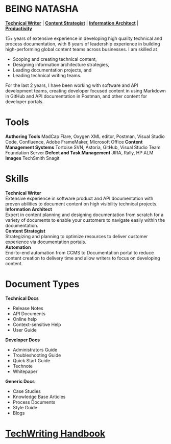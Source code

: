 # BEING NATASHA
**[Technical Writer](#technical-writer)** | **[Content Strategist](#content-strategist)** | **[Information Architect](#information-architect)** | **[Productivity](#automation)**                  

15+ years of extensive experience in developing high quality technical and process documentation, with 8 years of leadership experience in building high-performing global content teams across businesses. I am skilled at

- Scoping and creating technical content,
- Designing information architecture strategies,
- Leading documentation projects, and
- Leading technical writing teams.

For the last 2 years, I have been working with software and API development teams, creating developer focused content in using Markdown in GitHub and API documentation in Postman, and other content for developer portals.

# Tools
**Authoring Tools**
MadCap Flare, Oxygen XML editor, Postman, Visual Studio Code, Confluence, Adobe FrameMaker, Microsoft Office
**Content Management Systems**
Tortoise SVN, Astoria, GitHub, Visual Studio Team Foundation Server
**Defect and Task Management**
JIRA, Rally, HP ALM
**Images**
TechSmith Snagit

# Skills
**Technical Writer**  
Extensive experience in software product and API documentation with proven abilities to document content on high visibility technical projects.  
**Information Architect**  
Expert in content planning and designing documentation from scratch for a variety of documents to enable your customers to navigate easily within the documentation.  
**Content Strategist**  
Strategizing and planning to optimize resources to deliver customer experience via documentation portals.  
**Automation**  
End-to-end automation from CCMS to Documentation portal to reduce content creation to delivery time and allow writers to focus on developing content.  

# Document Types

**Technical Docs**
- Release Notes
- API Documents
- Online help
- Context-sensitive Help
- User Guide

**Developer Docs**
- Administrators Guide
- Troubleshooting Guide
- Quick Start Guide
- Technote
- Whitepaper

**Generic Docs**
- Case Studies
- Knowledge Base Articles
- Process Documents
- Style Guide
- Blogs

# [TechWriting Handbook](handbook)